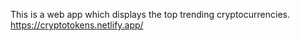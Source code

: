 
This is a web app which displays the top trending cryptocurrencies. 
https://cryptotokens.netlify.app/

